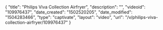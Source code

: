 {
    "title": "Philips Viva Collection Airfryer",
    "description": "",
    "videoid": "109976437",
    "date_created": "1502520205",
    "date_modified": "1504283466",
    "type": "captivate",
    "layout": "video",
    "url": "\/v\/philips-viva-collection-airfryer\/109976437"
}